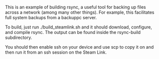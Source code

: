 
This is an example of building rsync, a useful tool for backing up files across a network (among many other things). For example, this facilitates full system backups from a backuppc server.

To build, just run ./build_steamlink.sh and it should download, configure, and compile rsync. The output can be found inside the rsync-build subdirectory.

You should then enable ssh on your device and use scp to copy it on and then run it from an ssh session on the Steam Link.
